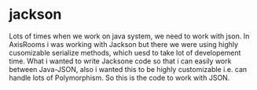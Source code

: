jackson
=======

Lots of times when we work on java system, we need to work with json. In AxisRooms i was working with Jackson but there we were using highly cusomizable serialize methods, which uesd to take lot of developement time. What i wanted to write Jacksone code so that i can easily work between Java-JSON, also i wanted this to be highly customizable i.e. can handle lots of Polymorphism. So this is the code to work with JSON.
